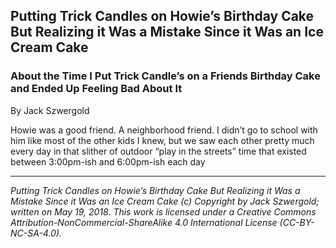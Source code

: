 ## Putting Trick Candles on Howie’s Birthday Cake But Realizing it Was a Mistake Since it Was an Ice Cream Cake
### About the Time I Put Trick Candle’s on a Friends Birthday Cake and Ended Up Feeling Bad About It

By Jack Szwergold

Howie was a good friend. A neighborhood friend. I didn’t go to school with him like most of the other kids I knew, but we saw each other pretty much every day in that slither of outdoor “play in the streets” time that existed between 3:00pm-ish and 6:00pm-ish each day

***

*Putting Trick Candles on Howie’s Birthday Cake But Realizing it Was a Mistake Since it Was an Ice Cream Cake (c) Copyright by Jack Szwergold; written on May 19, 2018. This work is licensed under a Creative Commons Attribution-NonCommercial-ShareAlike 4.0 International License (CC-BY-NC-SA-4.0).*